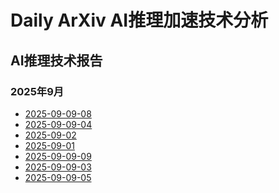 ﻿# Daily ArXiv AI推理加速技术分析

## AI推理技术报告

### 2025年9月

<!-- REPORTS_START_2025_09 -->
- [2025-09-09-08](2025-09/09-08/ai_inference_report_20250910_194357.md)
- [2025-09-09-04](2025-09/09-04/ai_inference_report_20250910_155645.md)
- [2025-09-02](2025-09/09-02/ai_inference_report_20250905_185045.md)
- [2025-09-01](2025-09/09-01/ai_inference_report_20250904_103049.md)
- [2025-09-09-09](2025-09/09-09/ai_inference_report_20250911_193134.md)
- [2025-09-09-03](2025-09/09-03/ai_inference_report_20250910_145831.md)
- [2025-09-09-05](2025-09/09-05/ai_inference_report_20250910_170502.md)

<!-- REPORTS_END_2025_09 -->
